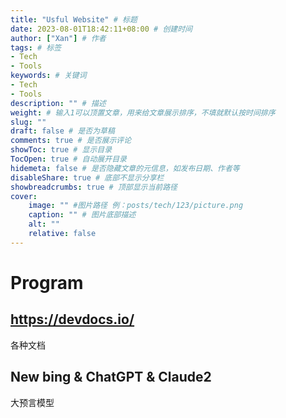 ```yaml
---
title: "Usful Website" # 标题
date: 2023-08-01T18:42:11+08:00 # 创建时间
author: ["Xan"] # 作者
tags: # 标签
- Tech 
- Tools 
keywords: # 关键词
- Tech 
- Tools 
description: "" # 描述
weight: # 输入1可以顶置文章，用来给文章展示排序，不填就默认按时间排序
slug: ""
draft: false # 是否为草稿
comments: true # 是否展示评论
showToc: true # 显示目录
TocOpen: true # 自动展开目录
hidemeta: false # 是否隐藏文章的元信息，如发布日期、作者等
disableShare: true # 底部不显示分享栏
showbreadcrumbs: true # 顶部显示当前路径
cover:
    image: "" #图片路径 例：posts/tech/123/picture.png
    caption: "" # 图片底部描述
    alt: ""
    relative: false
---
```


# Program
## https://devdocs.io/
各种文档

## New bing & ChatGPT & Claude2
大预言模型

